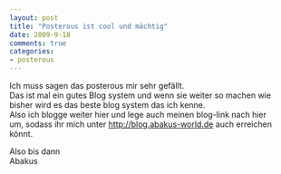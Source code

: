 ```yaml
--- 
layout: post
title: "Posterous ist cool und mächtig"
date: 2009-9-18
comments: true
categories: 
- posterous
---
```

<p>Ich muss sagen das posterous mir sehr gef&auml;llt. <br />Das ist mal ein gutes Blog system und wenn sie weiter so machen wie <br />bisher wird es das beste blog system das ich kenne. <br />Also ich blogge weiter hier und lege auch meinen blog-link nach hier <br />um, sodass ihr mich unter <a href="http://blog.abakus-world.de">http://blog.abakus-world.de</a> auch erreichen <br />k&ouml;nnt.</p>
<p>Also bis dann <br />Abakus</p>
